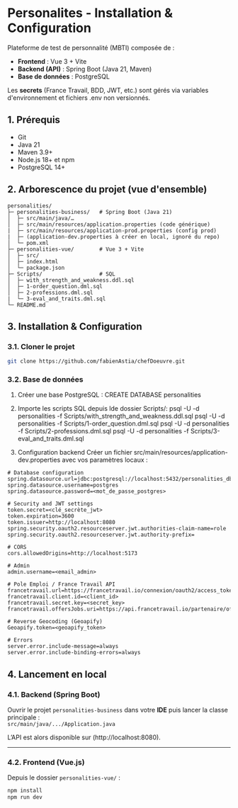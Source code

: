 # Personalites - Installation & Configuration

Plateforme de test de personnalité (MBTI) composée de :  
- **Frontend** : Vue 3 + Vite
- **Backend (API)** : Spring Boot (Java 21, Maven)
- **Base de données** : PostgreSQL

Les **secrets** (France Travail, BDD, JWT, etc.) sont gérés via variables d'environnement et fichiers .env non versionnés.

## 1. Prérequis
- Git
- Java 21
- Maven 3.9+
- Node.js 18+ et npm
- PostgreSQL 14+

## 2. Arborescence du projet (vue d'ensemble)
```
personalities/
├─ personalities-business/   # Spring Boot (Java 21)
│  ├─ src/main/java/…
│  ├─ src/main/resources/application.properties (code générique)
|  ├─ src/main/resources/application-prod.properties (config prod)
|  ├─ (application-dev.properties à créer en local, ignoré du repo)
│  └─ pom.xml
├─ personalities-vue/        # Vue 3 + Vite
│  ├─ src/
│  ├─ index.html
│  └─ package.json
├─ Scripts/                  # SQL 
│  ├─ with_strength_and_weakness.ddl.sql
│  ├─ 1-order_question.dml.sql
│  ├─ 2-professions.dml.sql
|  └─ 3-eval_and_traits.dml.sql
└─ README.md
```

## 3. Installation & Configuration

### 3.1. Cloner le projet
```bash
git clone https://github.com/fabienAstia/chefDoeuvre.git
```

### 3.2. Base de données
1. Créer une base PostgreSQL : 
CREATE DATABASE personalities

2. Importe les scripts SQL depuis lde dossier Scripts/:
psql -U <username> -d personalities -f Scripts/with_strength_and_weakness.ddl.sql
psql -U <username> -d personalities -f Scripts/1-order_question.dml.sql
psql -U <username> -d personalities -f Scripts/2-professions.dml.sql
psql -U <username> -d personalities -f Scripts/3-eval_and_traits.dml.sql

3. Configuration backend
Créer un fichier src/main/resources/application-dev.properties avec vos paramètres locaux : 
```properties
# Database configuration
spring.datasource.url=jdbc:postgresql://localhost:5432/personalities_db
spring.datasource.username=postgres
spring.datasource.password=<mot_de_passe_postgres>

# Security and JWT settings
token.secret=<clé_secrète_jwt>
token.expiration=3600
token.issuer=http://localhost:8080
spring.security.oauth2.resourceserver.jwt.authorities-claim-name=role
spring.security.oauth2.resourceserver.jwt.authority-prefix=

# CORS
cors.allowedOrigins=http://localhost:5173

# Admin
admin.username=<email_admin>

# Pole Emploi / France Travail API
francetravail.url=https://francetravail.io/connexion/oauth2/access_token
francetravail.client.id=<client_id>
francetravail.secret.key=<secret_key>
francetravail.offersJobs.uri=https://api.francetravail.io/partenaire/offresdemploi/v2/offres/search

# Reverse Geocoding (Geoapify)
Geoapify.token=<geoapify_token>

# Errors
server.error.include-message=always
server.error.include-binding-errors=always
```

## 4. Lancement en local

### 4.1. Backend (Spring Boot)
Ouvrir le projet `personalities-business` dans votre **IDE** puis lancer la classe principale :  
`src/main/java/.../Application.java`

L’API est alors disponible sur (http://localhost:8080).

---

### 4.2. Frontend (Vue.js)
Depuis le dossier `personalities-vue/` :
```bash
npm install
npm run dev
